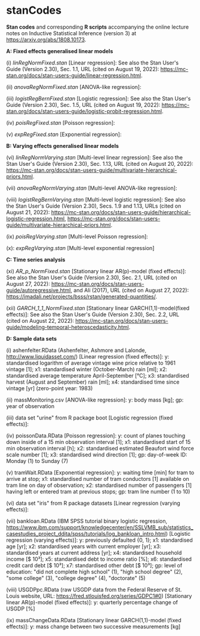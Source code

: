 # stanCodes
**Stan codes** and corresponding **R scripts** accompanying the online lecture notes on Inductive Statistical Inference (version 3) at https://arxiv.org/abs/1808.10173.

**A: Fixed effects generalised linear models**

(i) *linRegNormFixed.stan* [Linear regression]: See also the Stan User's Guide (Version 2.30), Sec. 1.1, URL (cited on
August 19, 2022): https://mc-stan.org/docs/stan-users-guide/linear-regression.html.

(ii) *anovaRegNormFixed.stan* [ANOVA-like regression]:

(iii) *logistRegBernFixed.stan* [Logistic regression]: See also the Stan User's Guide (Version 2.30), Sec. 1.5, URL (cited on
August 19, 2022): https://mc-stan.org/docs/stan-users-guide/logistic-probit-regression.html.

(iv) *poisRegFixed.stan* [Poisson regression]:

(v) *expRegFixed.stan* [Exponential regression]:

**B: Varying effects generalised linear models**

(vi) *linRegNormVarying.stan* [Multi-level linear regression]:
 See also the Stan User's Guide (Version 2.30), Sec. 1.13, URL (cited on August 20,
 2022): https://mc-stan.org/docs/stan-users-guide/multivariate-hierarchical-priors.html.
 
 (vii) *anovaRegNormVarying.stan* [Multi-level ANOVA-like regression]:
 
 (viii) *logistRegBernVarying.stan* [Multi-level logistic regression]: See also the Stan User's Guide (Version 2.30), Secs. 1.9 and 1.13, URLs (cited
on August 21, 2022): https://mc-stan.org/docs/stan-users-guide/hierarchical-logistic-regression.html,
https://mc-stan.org/docs/stan-users-guide/multivariate-hierarchical-priors.html.

(ix) *poisRegVarying.stan* [Multi-level Poisson regression]:

(x): *expRegVarying.stan* [Multi-level exponential regression]

**C: Time series analysis**

(xi) *AR_p_NormFixed.stan* [Stationary linear AR(p)-model (fixed effects)]: See also the Stan User's Guide (Version 2.30), Sec. 2.1, URL (cited on
August 27, 2022): https://mc-stan.org/docs/stan-users-guide/autoregressive.html, and
Ali (2017), URL (cited on August 27, 2022): https://imadali.net/projects/bsss/rstan/generated-quantities/.

(xii) *GARCH_1_1_NormFixed.stan* [Stationary linear GARCH(1,1)-model(fixed effects)]: See also the Stan User's Guide (Version 2.30), Sec. 2.2, URL (cited on
August 22, 2022): https://mc-stan.org/docs/stan-users-guide/modeling-temporal-heteroscedasticity.html.

**D: Sample data sets**

(i) ashenfelter.RData (Ashenfelter, Ashmore and Lalonde, http://www.liquidasset.com/) [Linear regression (fixed effects)]:
    y: standardised logarithm of average vintage wine price relative to 1961 vintage [1];
    x1: standardised winter (October-March) rain [ml];
    x2: standardised average temperature April-September [°C];
    x3: standardised harvest (August and September) rain [ml];
    x4: standardised time since vintage [yr] (zero-point year: 1983)

(ii) massMonitoring.csv [ANOVA-like regression]:
    y: body mass [kg];
    gp: year of observation

(iii) data set "urine" from R package boot [Logistic regression (fixed effects)]:

(iv) poissonData.RData [Poisson regression]:
    y: count of planes touching down inside of a 15 min observation interval [1];
    x1: standardised start of 15 min observation interval [h];
    x2: standardised estimated Beaufort wind force scale number [1];
    x3: standardised wind direction [1];
    gp: day-of-week ID: Monday (1) to Sunday (7)

(v) tramWait.RData [Exponential regression]:
    y: waiting time [min] for tram to arrive at stop;
    x1: standardised number of tram conductors [1] available on tram line on day of observation;
    x2: standardised number of passengers [1] having left or entered tram at previous stops;
    gp: tram line number (1 to 10)

(vi) data set "iris" from R package datasets [Linear regression (varying effects)]:

(vii) bankloan.RData (IBM SPSS tutorial binary logistic regression, https://www.ibm.com/support/knowledgecenter/en/SSLVMB_sub/statistics_casestudies_project_ddita/spss/tutorials/log_bankloan_intro.html) [Logistic regression (varying effects)]:
    y: previously defaulted {0, 1};
    x1: standardised age [yr];
    x2: standardised years with current employer [yr];
    x3: standardised years at current address [yr];
    x4: standardised household income [$ 10³];
    x5: standardised debt to income ratio [%];
    x6: standardised credit card debt [$ 10³];
    x7: standardised other debt [$ 10³];
    gp: level of education: "did not complete high school" (1), "high school degree" (2), "some college" (3), "college degree" (4), "doctorate" (5)

(viii) USGDPpc.RData (raw USGDP data from the Federal Reserve of St. Louis website, URL: https://fred.stlouisfed.org/series/GDPC1#0) [Stationary linear AR(p)-model (fixed effects)]:
    y: quarterly percentage change of USGDP [%]

(ix) massChangeData.RData [Stationary linear GARCH(1,1)-model (fixed effects)]:
    y: mass change between two successive measurements [kg]
